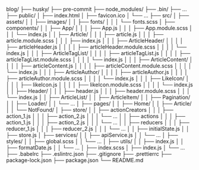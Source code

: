 blog/
├── husky/
├── pre-commit
├── node_modules/
├── .bin/
├── ...
├── public/
│ ├── index.html
│ ├── favicon.ico
│ └── ...
├── src/
│ ├── assets/
│ │ ├── images/
│ │ ├── fonts/
│ │ │ └── fonts.scss
│ ├── components/
│ │ ├── App/
│ │ │ ├── App.js
│ │ │ ├── App.module.scss
│ │ │ └── index.js
│ │ ├── Article/
│ │ │ ├── article.js
│ │ │ ├── article.module.scss
│ │ │ ├── index.js
│ │ │ ├── ArticleHeader/
│ │ │ │ ├── articleHeader.js
│ │ │ │ ├── articleHeader.module.scss
│ │ │ │ └── index.js
│ │ │ ├── ArticleTagList/
│ │ │ │ ├── articleTagList.js
│ │ │ │ ├── articleTagList.module.scss
│ │ │ │ └── index.js
│ │ │ ├── ArticleContent/
│ │ │ │ ├── articleContent.js
│ │ │ │ ├── articleContent.module.scss
│ │ │ │ └── index.js
│ │ │ ├── ArticleAuthor/
│ │ │ │ ├── articleAuthor.js
│ │ │ │ ├── articleAuthor.module.scss
│ │ │ │ └── index.js
│ │ │ ├── LikeIcon/
│ │ │ │ ├── likeIcon.js
│ │ │ │ ├── likeIcon.module.scss
│ │ │ │ └── index.js
│ │ ├── Header/
│ │ │ ├── header.js
│ │ │ ├── header.module.scss
│ │ │ └── index.js
│ │ ├── ArticleList/
│ │ ├── ArticleItem/
│ │ ├── Pagination/
│ │ ├── Loader/
│ │ └── ...
│ ├── pages/
│ │ ├── Home/
│ │ ├── Article/
│ │ └── NotFound/
│ ├── store/
│ │ ├── actionCreators
│ │ │ ├── action_1.js
│ │ │ ├── action_2.js
│ │ │ └── ...
│ │ ├── actions
│ │ │ ├── action_1.js
│ │ │ ├── action_2.js
│ │ │ └── ...
│ │ ├── reducers
│ │ │ ├── reducer_1.js
│ │ │ ├── reducer_2.js
│ │ │ └── ...
│ │ ├── initialState.js
│ │ ├── store.js
│ ├── services/
│ │ ├── apiService.js
│ │ └── ...
│ ├── styles/
│ │ ├── global.scss
│ │ └── ...
│ ├── utils/
│ │ ├── index.js
│ │ ├── formatDate.js
│ │ └── ...
│ ├── index.scss
│ ├── index.js
│ └── ...
├── .babelrc
├── .eslintrc.json
├── .gitignore
├── .prettierrc
├── package-lock.json
├── package.json
└── README.md
